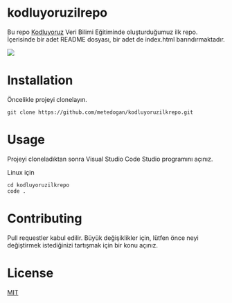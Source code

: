 # kodluyoruzilrepo

Bu repo [Kodluyoruz](https://www.kodluyoruz.org/) Veri Bilimi Eğitiminde oluşturduğumuz ilk repo. İçerisinde bir adet README dosyası, bir adet de index.html barındırmaktadır.

![](kodluyoruzilkrepo/main/indir.png)

# Installation

Öncelikle projeyi clonelayın.
```
git clone https://github.com/metedogan/kodluyoruzilkrepo.git
```

# Usage

Projeyi cloneladıktan sonra Visual Studio Code Studio programını açınız.

Linux için

```
cd kodluyoruzilkrepo
code .
```

# Contributing

Pull requestler kabul edilir. Büyük değişiklikler için, lütfen önce neyi değiştirmek istediğinizi tartışmak için bir konu açınız.

# License 

[MIT](https://www.mit.edu/)
